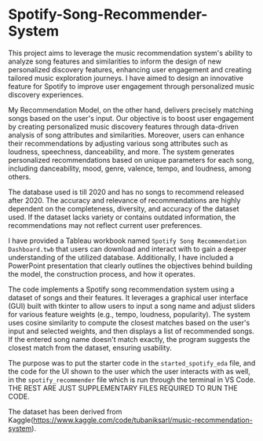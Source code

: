 # Spotify-Song-Recommender-System

This project aims to leverage the music recommendation system's ability to analyze song features and similarities to inform the design of new personalized discovery features, enhancing user engagement and creating tailored music exploration journeys. I have aimed to design an innovative feature for Spotify to improve user engagement through personalized music discovery experiences. 

My Recommendation Model, on the other hand, delivers precisely matching songs based on the user's input. Our objective is to boost user engagement by creating personalized music discovery features through data-driven analysis of song attributes and similarities. Moreover, users can enhance their recommendations by adjusting various song attributes such as loudness, speechness, danceability, and more. The system generates personalized recommendations based on unique parameters for each song, including danceability, mood, genre, valence, tempo, and loudness, among others.

The database used is till 2020 and has no songs to recommend released after 2020. The accuracy and relevance of recommendations are highly dependent on the completeness, diversity, and accuracy of the dataset used. If the dataset lacks variety or contains outdated information, the recommendations may not reflect current user preferences.

I have provided a Tableau workbook named `Spotify Song Recommendation Dashboard.twb` that users can download and interact with to gain a deeper understanding of the utilized database. Additionally, I have included a PowerPoint presentation that clearly outlines the objectives behind building the model, the construction process, and how it operates.

The code implements a Spotify song recommendation system using a dataset of songs and their features. It leverages a graphical user interface (GUI) built with tkinter to allow users to input a song name and adjust sliders for various feature weights (e.g., tempo, loudness, popularity). The system uses cosine similarity to compute the closest matches based on the user's input and selected weights, and then displays a list of recommended songs. If the entered song name doesn't match exactly, the program suggests the closest match from the dataset, ensuring usability.

The purpose was to put the starter code in the `started_spotify_eda` file, and the code for the UI shown to the user which the user interacts with as well, in the `spotify_recommender` file which is run through the terminal in VS Code. THE REST ARE JUST SUPPLEMENTARY FILES REQUIRED TO RUN THE CODE.

The dataset has been derived from Kaggle(https://www.kaggle.com/code/tubaniksarl/music-recommendation-system).
